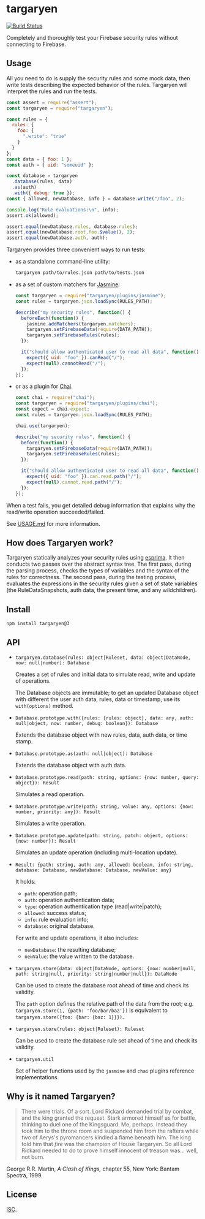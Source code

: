 # targaryen

[![Build Status](https://travis-ci.org/goldibex/targaryen.svg)](https://travis-ci.org/goldibex/targaryen)

Completely and thoroughly test your Firebase security rules without connecting to Firebase.

## Usage

All you need to do is supply the security rules and some mock data, then write tests describing the expected behavior of the rules. Targaryen will interpret the rules and run the tests.

```js
const assert = require("assert");
const targaryen = require("targaryen");

const rules = {
  rules: {
    foo: {
      ".write": "true"
    }
  }
};
const data = { foo: 1 };
const auth = { uid: "someuid" };

const database = targaryen
  .database(rules, data)
  .as(auth)
  .with({ debug: true });
const { allowed, newDatabase, info } = database.write("/foo", 2);

console.log("Rule evaluations:\n", info);
assert.ok(allowed);

assert.equal(newDatabase.rules, database.rules);
assert.equal(newDatabase.root.foo.$value(), 2);
assert.equal(newDatabase.auth, auth);
```

Targaryen provides three convenient ways to run tests:

* as a standalone command-line utility:

  ```bash
  targaryen path/to/rules.json path/to/tests.json
  ```

* as a set of custom matchers for [Jasmine](https://jasmine.github.io):

  ```js
  const targaryen = require("targaryen/plugins/jasmine");
  const rules = targaryen.json.loadSync(RULES_PATH);

  describe("my security rules", function() {
    beforeEach(function() {
      jasmine.addMatchers(targaryen.matchers);
      targaryen.setFirebaseData(require(DATA_PATH));
      targaryen.setFirebaseRules(rules);
    });

    it("should allow authenticated user to read all data", function() {
      expect({ uid: "foo" }).canRead("/");
      expect(null).cannotRead("/");
    });
  });
  ```

* or as a plugin for [Chai](http://chaijs.com).

  ```js
  const chai = require("chai");
  const targaryen = require("targaryen/plugins/chai");
  const expect = chai.expect;
  const rules = targaryen.json.loadSync(RULES_PATH);

  chai.use(targaryen);

  describe("my security rules", function() {
    before(function() {
      targaryen.setFirebaseData(require(DATA_PATH));
      targaryen.setFirebaseRules(rules);
    });

    it("should allow authenticated user to read all data", function() {
      expect({ uid: "foo" }).can.read.path("/");
      expect(null).cannot.read.path("/");
    });
  });
  ```

When a test fails, you get detailed debug information that explains why the read/write operation succeeded/failed.

See [USAGE.md](https://github.com/goldibex/targaryen/blob/master/USAGE.md) for more information.

## How does Targaryen work?

Targaryen statically analyzes your security rules using [esprima](http://esprima.org). It then conducts two passes over the abstract syntax tree. The first pass, during the parsing process, checks the types of variables and the syntax of the rules for correctness. The second pass, during the testing process, evaluates the expressions in the security rules given a set of state variables (the RuleDataSnapshots, auth data, the present time, and any wildchildren).

## Install

```shell
npm install targaryen@3
```

## API

* `targaryen.database(rules: object|Ruleset, data: object|DataNode, now: null|number): Database`

  Creates a set of rules and initial data to simulate read, write and update of operations.

  The Database objects are immutable; to get an updated Database object with different the user auth data, rules, data or timestamp, use its `with(options)` method.

* `Database.prototype.with({rules: {rules: object}, data: any, auth: null|object, now: number, debug: boolean}): Database`

  Extends the database object with new rules, data, auth data, or time stamp.

* `Database.prototype.as(auth: null|object): Database`

  Extends the database object with auth data.

* `Database.prototype.read(path: string, options: {now: number, query: object}): Result`

  Simulates a read operation.

* `Database.prototype.write(path: string, value: any, options: {now: number, priority: any}): Result`

  Simulates a write operation.

* `Database.prototype.update(path: string, patch: object, options: {now: number}): Result`

  Simulates an update operation (including multi-location update).

* `Result: {path: string, auth: any, allowed: boolean, info: string, database: Database, newDatabase: Database, newValue: any}`

  It holds:

  * `path`: operation path;
  * `auth`: operation authentication data;
  * `type`: operation authentication type (read|write|patch);
  * `allowed`: success status;
  * `info`: rule evaluation info;
  * `database`: original database.

  For write and update operations, it also includes:

  * `newDatabase`: the resulting database;
  * `newValue`: the value written to the database.

* `targaryen.store(data: object|DataNode, options: {now: number|null, path: string|null, priority: string|number|null}): DataNode`

  Can be used to create the database root ahead of time and check its validity.

  The `path` option defines the relative path of the data from the root; e.g. `targaryen.store(1, {path: 'foo/bar/baz'})` is equivalent to `targaryen.store({foo: {bar: {baz: 1}}})`.

* `targaryen.store(rules: object|Ruleset): Ruleset`

  Can be used to create the database rule set ahead of time and check its validity.

* `targaryen.util`

  Set of helper functions used by the `jasmine` and `chai` plugins reference implementations.

## Why is it named Targaryen?

> There were trials. Of a sort. Lord Rickard demanded trial by combat, and the
> king granted the request. Stark armored himself as for battle, thinking to
> duel one of the Kingsguard. Me, perhaps. Instead they took him to the throne
> room and suspended him from the rafters while two of Aerys's pyromancers
> kindled a flame beneath him. The king told him that _fire_ was the champion
> of House Targaryen. So all Lord Rickard needed to do to prove himself
> innocent of treason was... well, not burn.

George R.R. Martin, _A Clash of Kings,_ chapter 55, New York: Bantam Spectra, 1999.

## License

[ISC](https://github.com/goldibex/targaryen/blob/master/LICENSE).
